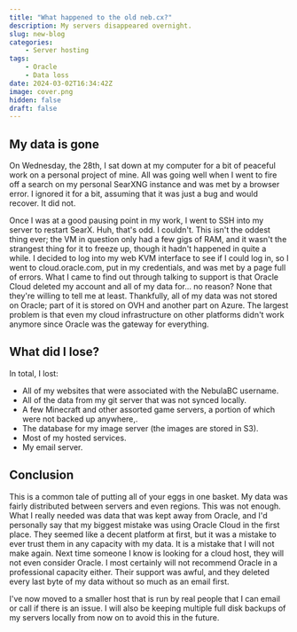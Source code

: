 ```yaml
---
title: "What happened to the old neb.cx?"
description: My servers disappeared overnight.
slug: new-blog
categories:
    - Server hosting
tags:
    - Oracle
    - Data loss
date: 2024-03-02T16:34:42Z
image: cover.png
hidden: false
draft: false
---
```


## My data is gone

On Wednesday, the 28th, I sat down at my computer for a bit of peaceful work on a personal project of mine. All was going well when I went to fire off a search on my personal SearXNG instance and was met by a browser error. I ignored it for a bit, assuming that it was just a bug and would recover. It did not.

Once I was at a good pausing point in my work, I went to SSH into my server to restart SearX. Huh, that's odd. I couldn't. This isn't the oddest thing ever; the VM in question only had a few gigs of RAM, and it wasn't the strangest thing for it to freeze up, though it hadn't happened in quite a while. I decided to log into my web KVM interface to see if I could log in, so I went to cloud.oracle.com, put in my credentials, and was met by a page full of errors. What I came to find out through talking to support is that Oracle Cloud deleted my account and all of my data for... no reason? None that they're willing to tell me at least. Thankfully, all of my data was not stored on Oracle; part of it is stored on OVH and another part on Azure. The largest problem is that even my cloud infrastructure on other platforms didn't work anymore since Oracle was the gateway for everything.

## What did I lose?

In total, I lost:

- All of my websites that were associated with the NebulaBC username.
- All of the data from my git server that was not synced locally.
- A few Minecraft and other assorted game servers, a portion of which were not backed up anywhere,.
- The database for my image server (the images are stored in S3).
- Most of my hosted services.
- My email server.

## Conclusion

This is a common tale of putting all of your eggs in one basket. My data was fairly distributed between servers and even regions. This was not enough. What I really needed was data that was kept away from Oracle, and I'd personally say that my biggest mistake was using Oracle Cloud in the first place. They seemed like a decent platform at first, but it was a mistake to ever trust them in any capacity with my data. It is a mistake that I will not make again. Next time someone I know is looking for a cloud host, they will not even consider Oracle. I most certainly will not recommend Oracle in a professional capacity either. Their support was awful, and they deleted every last byte of my data without so much as an email first.

I've now moved to a smaller host that is run by real people that I can email or call if there is an issue. I will also be keeping multiple full disk backups of my servers locally from now on to avoid this in the future.
